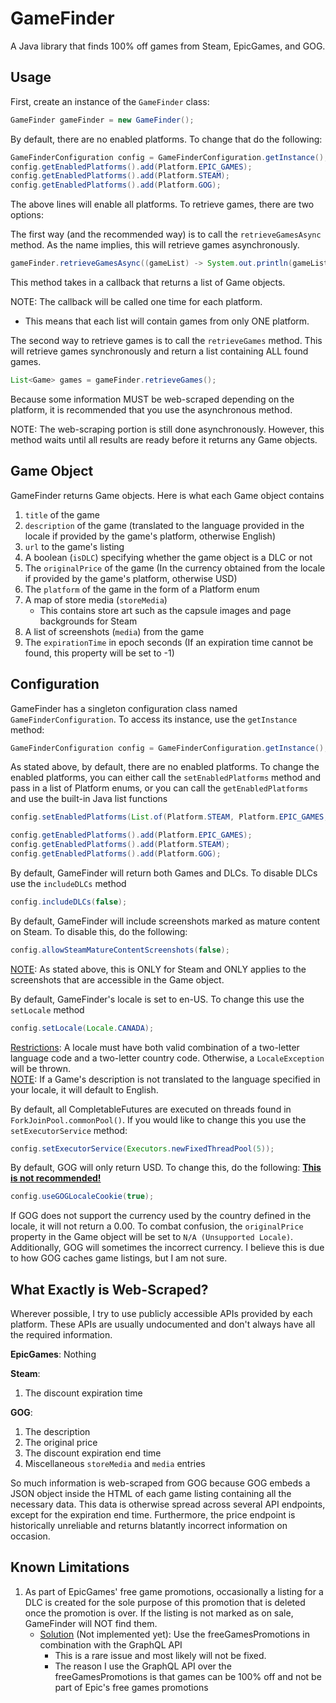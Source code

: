 # GameFinder
A Java library that finds 100% off games from Steam, EpicGames, and GOG.

## Usage
First, create an instance of the `GameFinder` class:
```java
GameFinder gameFinder = new GameFinder();
```

By default, there are no enabled platforms. To change that do the following:
```java
GameFinderConfiguration config = GameFinderConfiguration.getInstance();
config.getEnabledPlatforms().add(Platform.EPIC_GAMES);
config.getEnabledPlatforms().add(Platform.STEAM);
config.getEnabledPlatforms().add(Platform.GOG);
```
The above lines will enable all platforms. To retrieve games, there are two options:

The first way (and the recommended way) is to call the `retrieveGamesAsync` method.
As the name implies, this will retrieve games asynchronously.
```java
gameFinder.retrieveGamesAsync((gameList) -> System.out.println(gameList));
```
This method takes in a callback that returns a list of Game objects.

NOTE: The callback will be called one time for each platform. 
  * This means that each list will contain games from only ONE platform.

The second way to retrieve games is to call the `retrieveGames` method.
This will retrieve games synchronously and return a list containing ALL found games.
```java
List<Game> games = gameFinder.retrieveGames();
```
Because some information MUST be web-scraped depending on the platform, it is recommended that you use the asynchronous method.

NOTE: The web-scraping portion is still done asynchronously. However, this method waits until all results are ready before it returns any Game objects.

## Game Object
GameFinder returns Game objects. Here is what each Game object contains
1. `title` of the game
2. `description` of the game (translated to the language provided in the locale if provided by the game's platform, otherwise English)
3. `url` to the game's listing
4. A boolean (`isDLC`) specifying whether the game object is a DLC or not
5. The `originalPrice` of the game (In the currency obtained from the locale if provided by the game's platform, otherwise USD)
6. The `platform` of the game in the form of a Platform enum
7. A map of store media (`storeMedia`)
   * This contains store art such as the capsule images and page backgrounds for Steam
8. A list of screenshots (`media`) from the game
9. The `expirationTime` in epoch seconds (If an expiration time cannot be found, this property will be set to -1)

## Configuration
GameFinder has a singleton configuration class named `GameFinderConfiguration`.
To access its instance, use the `getInstance` method:
```java
GameFinderConfiguration config = GameFinderConfiguration.getInstance();
```
As stated above, by default, there are no enabled platforms. To change the enabled platforms, you can either call the `setEnabledPlatforms` method and pass in a list of Platform enums, or you can call the `getEnabledPlatforms` and use the built-in Java list functions
```java
config.setEnabledPlatforms(List.of(Platform.STEAM, Platform.EPIC_GAMES, Platform.GOG));

config.getEnabledPlatforms().add(Platform.EPIC_GAMES);
config.getEnabledPlatforms().add(Platform.STEAM);
config.getEnabledPlatforms().add(Platform.GOG);
```

By default, GameFinder will return both Games and DLCs. To disable DLCs use the `includeDLCs` method
```java
config.includeDLCs(false);
```

By default, GameFinder will include screenshots marked as mature content on Steam. To disable this, do the following:
```java
config.allowSteamMatureContentScreenshots(false);
```
<ins>NOTE</ins>: As stated above, this is ONLY for Steam and ONLY applies to the screenshots that are accessible in the Game object.

By default, GameFinder's locale is set to en-US. To change this use the `setLocale` method
```java
config.setLocale(Locale.CANADA);
```
<ins>Restrictions</ins>: A locale must have both valid combination of a two-letter language code and a two-letter country code. Otherwise, a `LocaleException` will be thrown.
<br><ins>NOTE</ins>: If a Game's description is not translated to the language specified in your locale, it will default to English.

By default, all CompletableFutures are executed on threads found in `ForkJoinPool.commonPool()`. If you would like to change this you use the `setExecutorService` method:
```java
config.setExecutorService(Executors.newFixedThreadPool(5));
```

By default, GOG will only return USD.  To change this, do the following: <ins>**This is not recommended!**</ins>
```java
config.useGOGLocaleCookie(true);
```
If GOG does not support the currency used by the country defined in the locale, it will not return a 0.00. 
To combat confusion, the `originalPrice` property in the Game object will be set to `N/A (Unsupported Locale)`. 
Additionally, GOG will sometimes the incorrect currency. I believe this is due to how GOG caches game listings, but I am not sure.

## What Exactly is Web-Scraped?
Wherever possible, I try to use publicly accessible APIs provided by each platform. These APIs are usually undocumented and don't always have all the required information.

**EpicGames**: Nothing

**Steam**: 
  1. The discount expiration time

**GOG**:
  1. The description
  2. The original price
  3. The discount expiration end time
  4. Miscellaneous `storeMedia` and `media` entries

So much information is web-scraped from GOG because GOG embeds a JSON object inside the HTML of each game listing containing all the necessary data.
This data is otherwise spread across several API endpoints, except for the expiration end time. Furthermore, the price endpoint is historically unreliable and returns blatantly incorrect information on occasion.

## Known Limitations
1. As part of EpicGames' free game promotions, occasionally a listing for a DLC is created for the sole purpose of this promotion that is deleted once the promotion is over. If the listing is not marked as on sale, GameFinder will NOT find them.
   * <ins>Solution</ins> (Not implemented yet): Use the freeGamesPromotions in combination with the GraphQL API
      * This is a rare issue and most likely will not be fixed.
      * The reason I use the GraphQL API over the freeGamesPromotions is that games can be 100% off and not be part of Epic's free games promotions
